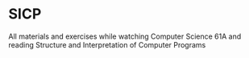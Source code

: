 # SICP
All materials and exercises while watching Computer Science 61A and reading Structure and Interpretation of Computer Programs
